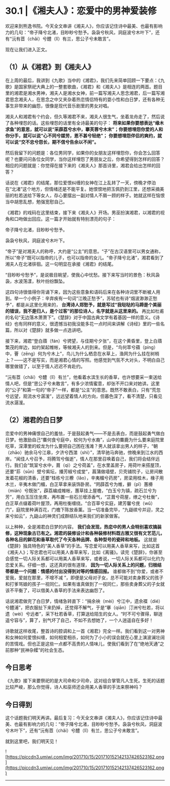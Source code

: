 # 30.1 |《湘夫人》：恋爱中的男神爱装修

欢迎来到熊逸书院。今天全文串讲《湘夫人》，你应该记住诗中最美、也最有影响力的几句：“帝子降兮北渚，目眇眇兮愁予。袅袅兮秋风，洞庭波兮木叶下”，还有“沅有茝（chǎi）兮醴（lǐ）有兰，思公子兮未敢言”。

现在让我们进入正文。

## （1）从《湘君》到《湘夫人》

在上周的最后，我讲到《九歌》当中的《湘君》，我们先来简单回顾一下要点：《九歌》是国家祭祀大典上的一整套歌曲，《湘君》和《湘夫人》是相连的两首。题目里的湘君是湘水男神，湘夫人是湘水女神，前一篇写湘夫人思念湘君，后一篇写湘君思念湘夫人，在思念之中又夹杂着热恋情侣特有的耍小性和白日梦，还有各种无事生非带来的幽怨，很像是现代音乐剧里的男女对唱。

湘夫人和湘君有个约会，但久等湘君不来，湘夫人很生气，坐着龙舟走了，然后说了各种埋怨的话。这些埋怨的话里有全诗最美的句子： **将来如果你要想表达“缘木求鱼”的意思，就可以说“采薜荔兮水中，搴芙蓉兮木末”；你要想埋怨你爱的人和你分手，就可以说“心不同兮媒劳，恩不甚兮轻绝”；**  **你要想埋怨伴侣的爽约，就可以说“交不忠兮怨长，期不信兮告余以不闲”。**

然后我留下的问题是：各位男同学，如果你的女朋友这样埋怨你，你会怎么回答呢？也要问问各位女同学，当你这样埋怨了男朋友之后，你希望得到怎样的回答？相应的问题就是：你觉得在接下来的《湘夫人》那首诗里，湘君会给出怎样的回答？

话说在《湘君》的结尾，那位爱恨纠缠的女神在江上乱转了一天，傍晚才停泊在“北渚”这个地方，但情绪还是不能平复。她恨恨地把玉佩扔到江里，还想采摘美丽的杜若送给下等女人，存心要摆出一副对情人不屑一顾的样子。她就这样在恼恨当中胡思乱想，勉强宽慰自己。

《湘君》的戏码在这里结束，接下来《湘夫人》开场。男巫扮演湘君，以湘君的视角和口吻做出回应。这一篇才开始就有特别漂亮的句子：

帝子降兮北渚，目眇眇兮愁予。

袅袅兮秋风，洞庭波兮木叶下。

“帝子”是对湘夫人的称呼，大约是“公主”的意思。“子”在古汉语里可以男女通称，所以“帝子”既可以指帝的儿子，也可以指帝的女儿。“帝子降兮北渚”，湘君看到了湘夫人在北渚徘徊。这一句明显在承接《湘君》的结尾。

“目眇眇兮愁予”，是说极目眺望，使我心中忧愁。接下来写当时的景色：秋风袅袅，水波荡漾，秋叶纷纷飘坠。

这四句诗很值得你背诵下来，因为这些意象和语码后来在各种诗词里不断被人用到。举一个小例子：辛弃疾有一句词“江晚正愁予”，苏轼也有诗“烟波渺渺正愁予”，都是从这里化用来的， **台湾诗人郑愁予，就是写过“我哒哒的马蹄是个美丽的错误，我不是归人，是个过客”的那位诗人，名字就是从这里来的。** 再比如杜甫的名句“无边落木萧萧下”。《楚辞》对于中国古典文学有着基因一样的意义。《诗经》也有同样的意义，很遗憾当初我没能多花一点时间来讲解《诗经》里的一些名篇，所以对《楚辞》就多做一点选讲吧。

接下来，湘君“登白薠（fán）兮骋望，与佳期兮夕张”，在这个黄昏里，登上白薠繁茂的岸边，如约架起帷帐，等候湘夫人的到来。但是，“鸟何萃兮蘋（píng）中，罾（zēng）何为兮木上”，鸟儿为什么栖息在水草上，渔网为什么挂在树梢上？——这不是写实，而是湘君心情的写照。他感觉到气氛不大对头，不明白自己哪里做错了，以至于情人迟迟不肯赴约。

“沅有茝（chǎi）兮醴（lǐ）有兰”，他看着水滨生长的香草，也许想要采一束送给情人吧，但是“思公子兮未敢言”，有多少浓情蜜意，却张不开口来对她讲。这里的“公子”和第一句的“帝子”一样，都是“公主”的意思。既然不敢表白，只有“荒忽兮远望，观流水兮潺湲”，远远望着情人的方向，但暮色深了，看不清楚，只看见流水潺湲。

## （2）湘君的白日梦

恋爱中的男神痛恨自己的羞怯，于是鼓起勇气——不是去表白，而是鼓起勇气做白日梦。他激励自己“麋何食兮庭中，蛟何为兮水裔”，山中的麋鹿为什么要来庭院里吃草，深潭里的蛟龙为什么要把自己困在浅滩？男人就该拿出男人的样子，“朝（zhāo）驰余马兮江皋，夕济兮西澨（shì）”，清早驰马奔驰，傍晚来到江水的西岸。“闻佳人兮召予，将腾驾兮偕逝”，情人在那里召唤着自己，我们将会结伴远行。我们会“筑室兮水中，葺（qì）之兮荷盖”，在水里盖房子，用荷叶来搭屋顶，还要“荪（sūn）壁兮紫坛，播芳椒兮成堂”，菖蒲做墙壁，贝壳铺院子，让房间散发着花椒的清香，还要“桂栋兮兰橑（lǎo），辛夷楣兮药房”，房梁用桂木，椽子用木兰，辛夷木做门楣，白芷草拿来装饰卧房。“罔薜荔兮为帷，擗（pǐ）蕙櫋（mián）兮既张”，薜荔编成帷帐，蕙草挂上屋檐，“白玉兮为镇，疏石兰兮为芳”，用白玉压住坐席，再布置一些石兰增添香气，“芷葺兮荷屋，缭之兮杜衡”，白芷草点缀着荷叶屋顶，再用杜衡缠绕。“合百草兮实庭，建芳馨兮庑（wǔ）门”，庭院里种满百花，门檐下陈放香薰。当一切准备完毕，“九嶷缤兮并迎，灵之来兮如云”，九嶷山的神灵们成群结队地来我们的新家做客。

以上种种，全是湘君白日梦的内容。 **我们会发现，热恋中的男人会特别喜欢搞装修，这种现象古已有之。湘君的装修设计和各种装修材料既古雅又很有文艺范儿，各种名目的鲜花和香草取代了今天各种品牌、各种型号的瓷砖和地板。** 这就是《楚辞》独具特色的“美人香草”的手法。写恋爱可以用美人香草来写，比如这首《湘夫人》；写忠君也可以用美人香草来写，比如《离骚》。读完《楚辞》，你甚至会感觉一切人际关系都可以用美人香草来写，或者说，一切人际关系都可以化约为恋爱关系。仔细一想，这还真的很有道理， **因为一切人际关系上的问题，归根结蒂都是一个问题：情感的付出没得到对等的情感回报。** 谁都做不到“你爱，或者不爱我，爱就在那里，不增不减 ”，即便是父母对子女，总不可能对卖身葬父的孩子和打爹骂娘的孩子一视同仁。如果有谁真做到了一视同仁，那些卖身葬父的子女就该不平衡了，可以借美人香草的手法来表达幽怨了。

话说湘君做完了白日梦，情绪急转直下：“捐余袂（mèi）兮江中，遗余褋（dié）兮醴浦”，把衣服扯下来扔掉，还觉得不解气，于是“搴（qiān）汀洲兮杜若，将以遗（wèi）兮远者”，采下杜若香草，打算送给陌生的女人。“时不可兮骤得，聊逍遥兮容与”，算了，别气坏了自己，不如不去想她了，一个人逍遥自在多好！

诗歌就这样收尾，整首诗的腔调和上一首《湘君》完全一样。我们看到这一对男神和女神如何爱恨纠缠，如何相爱相杀，如何为了小小的误会就在心里上演波澜壮阔的苦情戏。但也正是这些一点都不高贵的人情味儿，使我们看到了在“绝地天通”之前那种“民神杂糅”的社会生态。

## 今日思考

《九歌》接下来要祭祀的是大司命和少司命，这对组合掌管凡人生死。生死的话题比较严峻，那么你觉得，诗人和巫师还会用美人香草的手法来祭神吗？

## 今日得到

这个话题我们明天再讲。最后复习：今天全文串讲《湘夫人》，你应该记住诗中最美、也最有影响力的几句：“帝子降兮北渚，目眇眇兮愁予。袅袅兮秋风，洞庭波兮木叶下”，还有“沅有茝（chǎi）兮醴（lǐ）有兰，思公子兮未敢言”。

就到这里吧，我们明天见！

![https://piccdn3.umiwi.com/img/201710/15/201710152142137426523162.png](https://piccdn3.umiwi.com/img/201710/15/201710152142137426523162.png)

---
